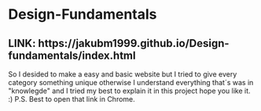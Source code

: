 <h1>Design-Fundamentals</h1>
<h2>LINK: https://jakubm1999.github.io/Design-fundamentals/index.html</h2>

So I desided to make a easy and basic website but I tried to give every category something unique
otherwise I understand everything that´s was in "knowlegde" and I tried my best to explain it in this 
project hope you like it. :) P.S. Best to open that link in Chrome.
